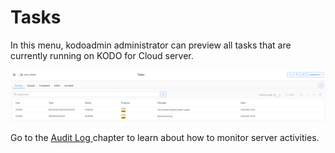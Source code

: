 # Tasks

In this menu, kodoadmin administrator can preview all tasks that are currently running on KODO for Cloud server.



![](../../../.gitbook/assets/image%20%2865%29.png)

Go to the [Audit Log ](../../../administration/audit-log.md)chapter to learn about how to monitor server activities.

